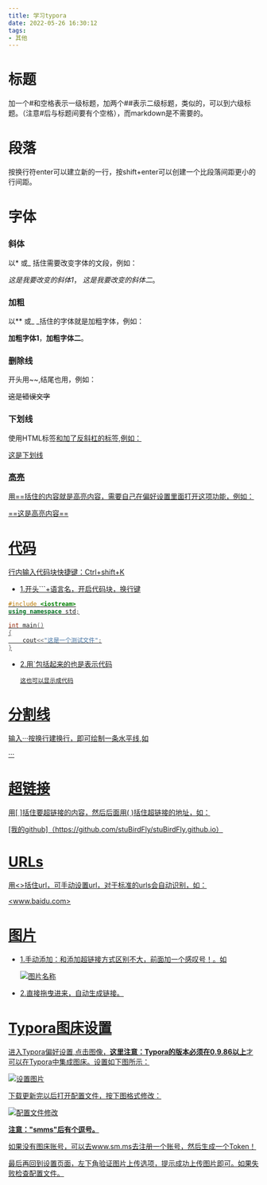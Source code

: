 ```yaml
---
title: 学习typora
date: 2022-05-26 16:30:12
tags: 
- 其他
---
```


# 标题

加一个#和空格表示一级标题，加两个##表示二级标题，类似的，可以到六级标题。（注意#后与标题间要有个空格），而markdown是不需要的。



# 段落

按换行符enter可以建立新的一行，按shift+enter可以创建一个比段落间距更小的行间距。



# 字体

### 斜体

以* 或_ 括住需要改变字体的文段，例如：

*这是我要改变的斜体1*，                 _这是我要改变的斜体二_。

### 加粗

以** 或_ _括住的字体就是加粗字体，例如：

**加粗字体1**，__加粗字体二__。

### 删除线

开头用~~,结尾也用，例如：

~~这是错误文字~~

### 下划线

使用HTML标签<u>和加了反斜杠的标签,例如：

<u>这是下划线</u>

### 高亮

用==括住的内容就是高亮内容，需要自己在偏好设置里面打开这项功能，例如：

==这是高亮内容==



# 代码

行内输入代码块快捷键：Ctrl+shift+K

- 1.开头```+语言名，开启代码块，换行键

```c++
#include <iostream>
using namespace std;

int main()
{
    cout<<"这是一个测试文件";
}
```

- 2.用`包括起来的也是表示代码

  `这也可以显示成代码`



# 分割线

输入···按换行建换行，即可绘制一条水平线,如

···



# 超链接

用[ ]括住要超链接的内容，然后后面用( )括住超链接的地址，如：

[我的github]（https://github.com/stuBirdFly/stuBirdFly.github.io）



# URLs

用<>括住url，可手动设置url，对于标准的urls会自动识别，如：

<www.baidu.com>



# 图片

- 1.手动添加：和添加超链接方式区别不大，前面加一个感叹号！。如

  ![图片名称](图片地址)

  

- 2.直接拖曳进来，自动生成链接。



# Typora图床设置

进入Typora偏好设置,点击图像，**这里注意：Typora的版本必须在0.9.86以上**才可以在Typora中集成图床。设置如下图所示：

![设置图片](https://s2.loli.net/2022/05/26/ECM8DWwkJxBuf4X.png)

下载更新完以后打开配置文件，按下图格式修改：

![配置文件修改](https://s2.loli.net/2022/05/26/IqFP4u9bdBUZfTr.png)

**注意："smms"后有个逗号。**

如果没有图床账号，可以去www.sm.ms去注册一个账号，然后生成一个Token！

最后再回到设置页面，左下角验证图片上传选项，提示成功上传图片即可。如果失败检查配置文件。









